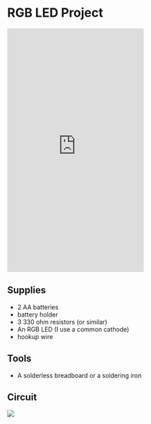 # RGB LED Project

<iframe width="315" height="560"
src="https://youtube.com/shorts/0hl1X1YPWHI?si=qZjIVpCRAFAhLL66"
title="YouTube video player"
frameborder="0"
allow="accelerometer; autoplay; clipboard-write; encrypted-media; gyroscope; picture-in-picture; web-share"
allowfullscreen></iframe>



## Supplies

* 2 AA batteries
* battery holder
* 3 330 ohm resistors (or similar)
* An RGB LED (I use a common cathode)
* hookup wire

## Tools

* A solderless breadboard or a soldering iron

## Circuit

![](rgb-circuit.png)

